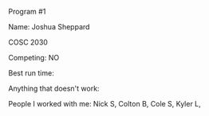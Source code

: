 Program #1

Name: Joshua Sheppard

COSC 2030

Competing: NO

Best run time:

Anything that doesn't work:

People I worked with me: Nick S, Colton B, Cole S, Kyler L,
